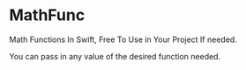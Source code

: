 # MathFunc
Math Functions In Swift, Free To Use in Your Project If needed.

You can pass in any value of the desired function needed. 
